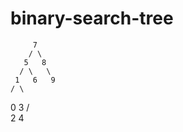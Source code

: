 # binary-search-tree





         7
        / \
       5   8
      / \   \
     1   6   9
    / \
   0   3
      / \
     2   4
